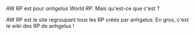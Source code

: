 AW RP est pour *anhgelus World RP*. 
Mais qu'est-ce que c'est ?

AW RP est le site regroupant tous les RP créés par anhgelus.
En gros, c'est le wiki des RP de anhgelus !
